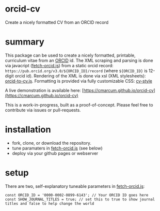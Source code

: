 # orcid-cv
Create a nicely formatted CV from an ORCID record

# summary
This package can be used to create a nicely formatted, printable, curriculum vitae from an [ORCID](https://www.orcid.org) id. The XML scraping and parsing is done via javacript ([fetch-orcid.js](fetch-orcid.js)) from a static orcid record: `https://pub.orcid.org/v3.0/${ORCID_ID}/record` (where `${ORCID_ID}` is 12-digit orcid id). Rendering of the XML is done via xsl (XML stylesheets): [orcid-to-cv.js](orcid-to-cv.js). Formatting is provided via fully customizable CSS: [cv-style](cv-style)

A live demonstration is available here: [https://cmarcum.github.io/orcid-cv](https://cmarcum.github.io/orcid-cv)

This is a work-in-progress, built as a proof-of-concept. Please feel free to contribute via issues or pull-requests. 

# installation
 - fork, clone, or download the repository.
 - tune paramaters in [fetch-orcid.js](fetch-orcid.js) (see below)
 - deploy via your github pages or webserver

# setup
There are two, self-explanatory tuneable parameters in [fetch-orcid.js](fetch-orcid.js):
```
const ORCID_ID = '0000-0002-0899-6143'; // Your ORCID ID goes here
const SHOW_JOURNAL_TITLES = true; // set this to true to show journal titles and false to help change the world
```
